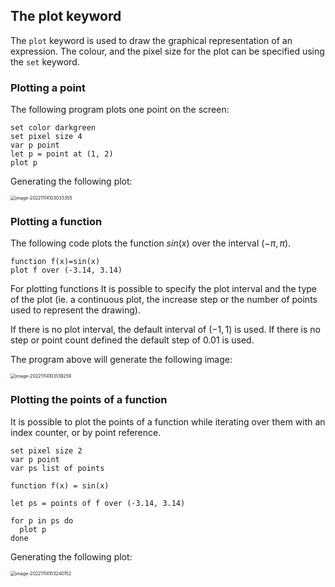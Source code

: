 ## The **plot** keyword

The `plot` keyword is used to draw the graphical representation of an expression. The colour, and the pixel size for the plot can be specified using the `set` keyword.

### Plotting a point

The following program plots one point on the screen:

```
set color darkgreen
set pixel size 4
var p point
let p = point at (1, 2)
plot p
```

Generating the following plot:

<img src="/home/fld/work/p/funkplot/help/mds/imgs/plot_1.png" alt="image-20221114103033355" style="zoom:50%;" />

### Plotting a function

The following code plots the function $sin(x)$ over the interval $(-π, π)$.

```
function f(x)=sin(x)
plot f over (-3.14, 3.14)
```

For plotting functions It is possible to specify the plot interval and the type of the plot (ie. a continuous plot, the increase step or the number of points used to represent the drawing).

If there is no plot interval, the default interval of $(-1, 1)$ is used. If there is no step or point count defined the default step of $0.01$ is used.

The program above will generate the following image:

<img src="/home/fld/work/p/funkplot/help/mds/imgs/plot_2.png" alt="image-20221114103139259" style="zoom:50%;" />

### Plotting the points of a function

It is possible to plot the points of a function while iterating over them with an index counter, or by point reference.

```
set pixel size 2
var p point
var ps list of points

function f(x) = sin(x)

let ps = points of f over (-3.14, 3.14)

for p in ps do
  plot p
done
```

Generating the following plot:

<img src="/home/fld/work/p/funkplot/help/mds/plot_3.png" alt="image-20221114103240152" style="zoom:50%;" />
